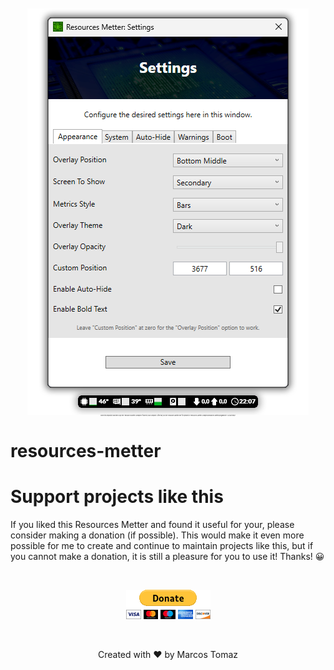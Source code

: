 <p align="center" style="font-size: 2px;">
    <img src="Resources-Metter-Source/ReadMe/Resources/Resources-Metter-Front.png" />
    <br>
    Clone this repository and then copy the "Resources-Metter-Compiled" folder to your computer. After that, run the "Resources Metter.exe" file present in "Resources-Metter-Compiled/Resources Metter/program/bin". So just enjoy!
</p>

# resources-metter

# Support projects like this

If you liked this Resources Metter and found it useful for your, please consider making a donation (if possible). This would make it even more possible for me to create and continue to maintain projects like this, but if you cannot make a donation, it is still a pleasure for you to use it! Thanks! 😀

<br>

<p align="center">
    <a href="https://www.paypal.com/donate/?hosted_button_id=MVDJY3AXLL8T2" target="_blank">
        <img src="Resources-Metter-Source/ReadMe/Resources/paypal-donate.png" alt="Donate" />
    </a>
</p>

<br>

<p align="center">
Created with ❤ by Marcos Tomaz
</p>